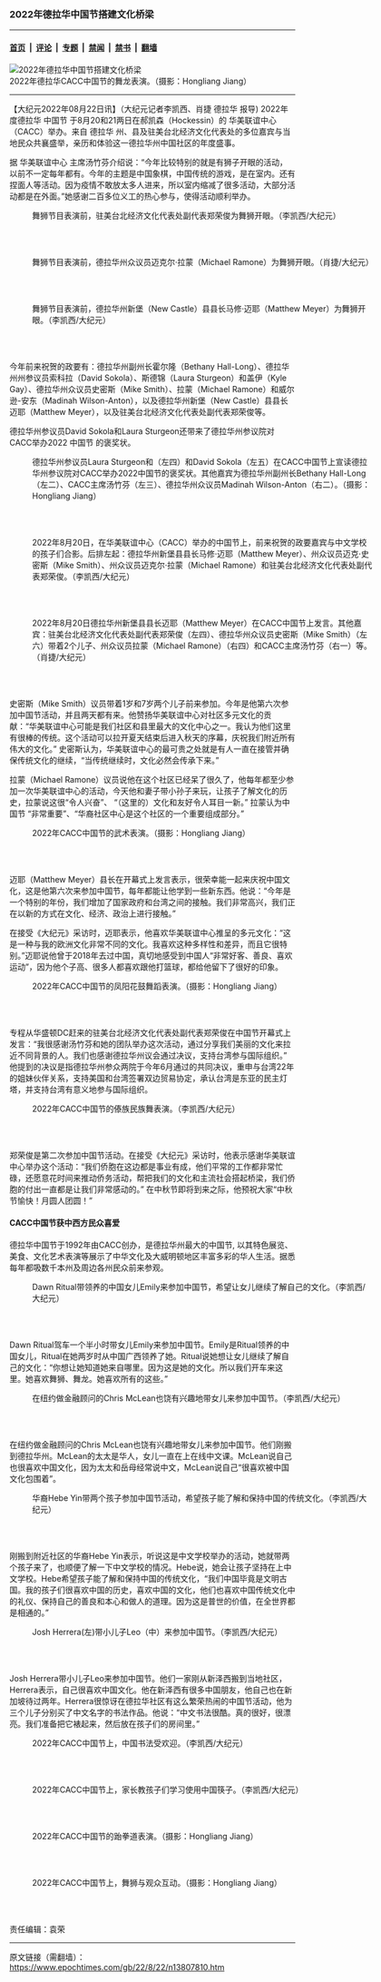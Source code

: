 ### 2022年德拉华中国节搭建文化桥梁

---

#### [首页](../../../..?n13807810) &nbsp;|&nbsp; [评论](../../../../../epoch-comment?n13807810) &nbsp;|&nbsp; [专题](../../../../../epoch-special?n13807810) &nbsp;|&nbsp; [禁闻](../../../../../epoch-news?n13807810) &nbsp;|&nbsp; [禁书](../../../../../books?n13807810) &nbsp;|&nbsp; [翻墙](https://github.com/gfw-breaker/nogfw/blob/master/README.md?n13807810)


<div><img alt="2022年德拉华中国节搭建文化桥梁" class="attachment-djy_600_400 size-djy_600_400 wp-post-image" src="https://i.epochtimes.com/assets/uploads/2022/08/id13807822-CACCChineseFestivalPerformances20220820_413-600x400.jpeg"/>
<div class="caption">
 2022年德拉华CACC中国节的舞龙表演。（摄影：Hongliang Jiang）
</div></div><hr/><div class="post_content" id="artbody" itemprop="articleBody">
 <!-- article content begin -->
 <p>
  【大纪元2022年08月22日讯】（大纪元记者李凯西、肖捷
  <ok href="https://www.epochtimes.com/gb/tag/%E5%BE%B7%E6%8B%89%E5%8D%8E.html">
   德拉华
  </ok>
  报导) 2022年度德拉华
  <ok href="https://www.epochtimes.com/gb/tag/%E4%B8%AD%E5%9B%BD%E8%8A%82.html">
   中国节
  </ok>
  于8月20和21两日在郝凯森（Hockessin）的
  <ok href="https://www.epochtimes.com/gb/tag/%E5%8D%8E%E7%BE%8E%E8%81%94%E8%B0%8A%E4%B8%AD%E5%BF%83.html">
   华美联谊中心
  </ok>
  （CACC）举办。来自
  <ok href="https://www.epochtimes.com/gb/tag/%E5%BE%B7%E6%8B%89%E5%8D%8E.html">
   德拉华
  </ok>
  州、县及驻美台北经济文化代表处的多位嘉宾与当地民众共襄盛举，亲历和体验这一德拉华州中国社区的年度盛事。
 </p>
 <p>
  据
  <ok href="https://www.epochtimes.com/gb/tag/%E5%8D%8E%E7%BE%8E%E8%81%94%E8%B0%8A%E4%B8%AD%E5%BF%83.html">
   华美联谊中心
  </ok>
  主席汤竹芬介绍说：“今年比较特别的就是有狮子开眼的活动，以前不一定每年都有。今年的主题是中国象棋，中国传统的游戏，是在室内。还有捏面人等活动。因为疫情不敢放太多人进来，所以室内缩减了很多活动，大部分活动都是在外面。”她感谢二百多位义工的热心参与，使得活动顺利举办。
 </p>
 <figure aria-describedby="caption-attachment-13807826" class="wp-caption aligncenter" id="attachment_13807826" style="width: 600px">
  <ok href="https://i.epochtimes.com/assets/uploads/2022/08/id13807826-DSC00976-copy-e1661180092682.jpg" target="_blank">
   <img alt="" class="size-full wp-image-13807826" src="https://i.epochtimes.com/assets/uploads/2022/08/id13807826-DSC00976-copy-e1661180092682.jpg"/>
  </ok>
  <br/><figcaption class="wp-caption-text" id="caption-attachment-13807826">
   舞狮节目表演前，驻美台北经济文化代表处副代表郑荣俊为舞狮开眼。（李凯西/大纪元）
  </figcaption><br/>
 </figure><br/>
 <figure aria-describedby="caption-attachment-13807871" class="wp-caption aligncenter" id="attachment_13807871" style="width: 600px">
  <ok href="https://i.epochtimes.com/assets/uploads/2022/08/id13807871-abd3155fdd203977397449cde6e86091-e1661182720764.jpg" target="_blank">
   <img alt="" class="size-full wp-image-13807871" src="https://i.epochtimes.com/assets/uploads/2022/08/id13807871-abd3155fdd203977397449cde6e86091-e1661182720764.jpg"/>
  </ok>
  <br/><figcaption class="wp-caption-text" id="caption-attachment-13807871">
   舞狮节目表演前，德拉华州众议员迈克尔·拉蒙（Michael Ramone）为舞狮开眼。（肖捷/大纪元）
  </figcaption><br/>
 </figure><br/>
 <figure aria-describedby="caption-attachment-13807832" class="wp-caption aligncenter" id="attachment_13807832" style="width: 600px">
  <ok href="https://i.epochtimes.com/assets/uploads/2022/08/id13807832-DSC00969-copy-e1661180515607.jpg" target="_blank">
   <img alt="" class="size-full wp-image-13807832" src="https://i.epochtimes.com/assets/uploads/2022/08/id13807832-DSC00969-copy-e1661180515607.jpg"/>
  </ok>
  <br/><figcaption class="wp-caption-text" id="caption-attachment-13807832">
   舞狮节目表演前，德拉华州新堡（New Castle）县县长马修·迈耶（Matthew Meyer）为舞狮开眼。（李凯西/大纪元）
  </figcaption><br/>
 </figure><br/>
 <p>
  今年前来祝贺的政要有：德拉华州副州长霍尔隆（Bethany Hall-Long）、德拉华州州参议员索科拉（David Sokola）、斯德锦（Laura Sturgeon）和盖伊（Kyle Gay）、德拉华州众议员史密斯（Mike Smith）、拉蒙（Michael Ramone）和威尔逊-安东（Madinah Wilson-Anton），以及德拉华州新堡（New Castle）县县长迈耶（Matthew Meyer），以及驻美台北经济文化代表处副代表郑荣俊等。
 </p>
 <p>
  德拉华州参议员David Sokola和Laura Sturgeon还带来了德拉华州参议院对CACC举办2022
  <ok href="https://www.epochtimes.com/gb/tag/%E4%B8%AD%E5%9B%BD%E8%8A%82.html">
   中国节
  </ok>
  的褒奖状。
 </p>
 <figure aria-describedby="caption-attachment-13807836" class="wp-caption aligncenter" id="attachment_13807836" style="width: 600px">
  <ok href="https://i.epochtimes.com/assets/uploads/2022/08/id13807836-CACCChineseFestivalActivities20220820_166-e1661180625385.jpeg" target="_blank">
   <img alt="" class="size-full wp-image-13807836" src="https://i.epochtimes.com/assets/uploads/2022/08/id13807836-CACCChineseFestivalActivities20220820_166-e1661180625385.jpeg"/>
  </ok>
  <br/><figcaption class="wp-caption-text" id="caption-attachment-13807836">
   德拉华州参议员Laura Sturgeon和（左四）和David Sokola（左五）在CACC中国节上宣读德拉华州参议院对CACC举办2022中国节的褒奖状。其他嘉宾为德拉华州副州长Bethany Hall-Long（左二）、CACC主席汤竹芬（左三）、德拉华州众议员Madinah Wilson-Anton（右二）。（摄影：Hongliang Jiang）
  </figcaption><br/>
 </figure><br/>
 <figure aria-describedby="caption-attachment-13807815" class="wp-caption aligncenter" id="attachment_13807815" style="width: 600px">
  <ok href="https://i.epochtimes.com/assets/uploads/2022/08/id13807815-DSC01039-e1661179666479.jpeg" target="_blank">
   <img alt="" class="size-full wp-image-13807815" src="https://i.epochtimes.com/assets/uploads/2022/08/id13807815-DSC01039-e1661179666479.jpeg"/>
  </ok>
  <br/><figcaption class="wp-caption-text" id="caption-attachment-13807815">
   2022年8月20日，在华美联谊中心（CACC）举办的中国节上，前来祝贺的政要嘉宾与中文学校的孩子们合影。后排左起：德拉华州新堡县县长马修·迈耶（Matthew Meyer）、州众议员迈克·史密斯（Mike Smith）、州众议员迈克尔·拉蒙（Michael Ramone）和驻美台北经济文化代表处副代表郑荣俊。（李凯西/大纪元）
  </figcaption><br/>
 </figure><br/>
 <figure aria-describedby="caption-attachment-13807878" class="wp-caption aligncenter" id="attachment_13807878" style="width: 600px">
  <ok href="https://i.epochtimes.com/assets/uploads/2022/08/id13807878-8da455ae104fc53e7d39184db19d3758-e1661183850153.jpg" target="_blank">
   <img alt="" class="size-full wp-image-13807878" src="https://i.epochtimes.com/assets/uploads/2022/08/id13807878-8da455ae104fc53e7d39184db19d3758-e1661183850153.jpg"/>
  </ok>
  <br/><figcaption class="wp-caption-text" id="caption-attachment-13807878">
   2022年8月20日德拉华州新堡县县长迈耶（Matthew Meyer）在CACC中国节上发言。其他嘉宾：驻美台北经济文化代表处副代表郑荣俊（左四）、德拉华州众议员史密斯（Mike Smith）（左六）带着2个儿子、州众议员拉蒙（Michael Ramone）（右四）和CACC主席汤竹芬（右一）等。（肖捷/大纪元）
  </figcaption><br/>
 </figure><br/>
 <p>
  史密斯（Mike Smith）议员带着1岁和7岁两个儿子前来参加。今年是他第六次参加中国节活动，并且两天都有来。他赞扬华美联谊中心对社区多元文化的贡献：“华美联谊中心可能是我们社区和县里最大的文化中心之一。我认为他们这里有很棒的传统。这个活动可以拉开夏天结束后进入秋天的序幕，庆祝我们附近所有伟大的文化。” 史密斯认为，华美联谊中心的最可贵之处就是有人一直在接管并确保传统文化的继续，“当传统继续时，文化必然会传承下来。”
 </p>
 <p>
  拉蒙（Michael Ramone）议员说他在这个社区已经呆了很久了，他每年都至少参加一次华美联谊中心的活动，今天他和妻子带小孙子来玩，让孩子了解文化的历史，拉蒙说这很“令人兴奋”、 “（这里的）文化和友好令人耳目一新。” 拉蒙认为中国节 “非常重要”、“华裔社区中心是这个社区的一个重要组成部分。”
 </p>
 <figure aria-describedby="caption-attachment-13807843" class="wp-caption aligncenter" id="attachment_13807843" style="width: 600px">
  <ok href="https://i.epochtimes.com/assets/uploads/2022/08/id13807843-CACCChineseFestivalPerformances20220820_458-e1661180852841.jpeg" target="_blank">
   <img alt="" class="size-full wp-image-13807843" src="https://i.epochtimes.com/assets/uploads/2022/08/id13807843-CACCChineseFestivalPerformances20220820_458-e1661180852841.jpeg"/>
  </ok>
  <br/><figcaption class="wp-caption-text" id="caption-attachment-13807843">
   2022年CACC中国节的武术表演。（摄影：Hongliang Jiang）
  </figcaption><br/>
 </figure><br/>
 <p>
  迈耶（Matthew Meyer）县长在开幕式上发言表示，很荣幸能一起来庆祝中国文化，这是他第六次来参加中国节，每年都能让他学到一些新东西。他说：“今年是一个特别的年份，我们增加了国家政府和台湾之间的接触。我们非常高兴，我们正在以新的方式在文化、经济、政治上进行接触。”
 </p>
 <p>
  在接受《大纪元》采访时，迈耶表示，他喜欢华美联谊中心推呈的多元文化：“这是一种与我的欧洲文化非常不同的文化。我喜欢这种多样性和差异，而且它很特别。”迈耶说他曾于2018年去过中国，真切地感受到中国人“非常好客、善良、喜欢运动”，因为他个子高、很多人都喜欢跟他打篮球，都给他留下了很好的印象。
 </p>
 <figure aria-describedby="caption-attachment-13807873" class="wp-caption aligncenter" id="attachment_13807873" style="width: 600px">
  <ok href="https://i.epochtimes.com/assets/uploads/2022/08/id13807873-CACCChineseFestivalPerformances20220820_087-e1661182965739.jpeg" target="_blank">
   <img alt="" class="size-full wp-image-13807873" src="https://i.epochtimes.com/assets/uploads/2022/08/id13807873-CACCChineseFestivalPerformances20220820_087-e1661182965739.jpeg"/>
  </ok>
  <br/><figcaption class="wp-caption-text" id="caption-attachment-13807873">
   2022年CACC中国节的凤阳花鼓舞蹈表演。（摄影：Hongliang Jiang）
  </figcaption><br/>
 </figure><br/>
 <p>
  专程从华盛顿DC赶来的驻美台北经济文化代表处副代表郑荣俊在中国节开幕式上发言：“我很感谢汤竹芬和她的团队举办这次活动，通过分享我们美丽的文化来拉近不同背景的人。我们也感谢德拉华州议会通过决议，支持台湾参与国际组织。” 他提到的决议是指德拉华州参众两院于今年6月通过的共同决议，重申与台湾22年的姐妹伙伴关系，支持美国和台湾签署双边贸易协定，承认台湾是东亚的民主灯塔，并支持台湾有意义地参与国际组织。
 </p>
 <figure aria-describedby="caption-attachment-13807861" class="wp-caption aligncenter" id="attachment_13807861" style="width: 600px">
  <ok href="https://i.epochtimes.com/assets/uploads/2022/08/id13807861-DSC01070-copy-e1661181754255.jpg" target="_blank">
   <img alt="" class="size-full wp-image-13807861" src="https://i.epochtimes.com/assets/uploads/2022/08/id13807861-DSC01070-copy-e1661181754255.jpg"/>
  </ok>
  <br/><figcaption class="wp-caption-text" id="caption-attachment-13807861">
   2022年CACC中国节的傣族民族舞表演。（李凯西/大纪元）
  </figcaption><br/>
 </figure><br/>
 <p>
  郑荣俊是第二次参加中国节活动。在接受《大纪元》采访时，他表示感谢华美联谊中心举办这个活动：“我们侨胞在这边都是事业有成，他们平常的工作都非常忙碌，还愿意花时间来推动侨务活动，帮把我们的文化和主流社会搭起桥梁，我们侨胞的付出一直都是让我们非常感动的。” 在中秋节即将到来之际，他预祝大家“中秋节愉快！月圆人团圆！”
 </p>
 <h4>
  CACC中国节获中西方民众喜爱
 </h4>
 <p>
  德拉华中国节于1992年由CACC创办，是德拉华州最大的中国节, 以其特色展览、美食、文化艺术表演等展示了中华文化及大威明顿地区丰富多彩的华人生活。据悉每年都吸数千本州及周边各州民众前来参观。
 </p>
 <figure aria-describedby="caption-attachment-13807847" class="wp-caption aligncenter" id="attachment_13807847" style="width: 600px">
  <ok href="https://i.epochtimes.com/assets/uploads/2022/08/id13807847-IMG_7959-copy-e1661181267910.jpg" target="_blank">
   <img alt="" class="size-full wp-image-13807847" src="https://i.epochtimes.com/assets/uploads/2022/08/id13807847-IMG_7959-copy-e1661181267910.jpg"/>
  </ok>
  <br/><figcaption class="wp-caption-text" id="caption-attachment-13807847">
   Dawn Ritual带领养的中国女儿Emily来参加中国节，希望让女儿继续了解自己的文化。（李凯西/大纪元）
  </figcaption><br/>
 </figure><br/>
 <p>
  Dawn Ritual驾车一个半小时带女儿Emily来参加中国节。Emily是Ritual领养的中国女儿，Ritual在她两岁时从中国广西领养了她。Ritual说她想让女儿继续了解自己的文化：“你想让她知道她来自哪里。因为这是她的文化。所以我们开车来这里。她喜欢舞狮、舞龙。她喜欢所有的这些。”
 </p>
 <figure aria-describedby="caption-attachment-13807850" class="wp-caption aligncenter" id="attachment_13807850" style="width: 600px">
  <ok href="https://i.epochtimes.com/assets/uploads/2022/08/id13807850-IMG_8004-copy-e1661181332346.jpg" target="_blank">
   <img alt="" class="size-full wp-image-13807850" src="https://i.epochtimes.com/assets/uploads/2022/08/id13807850-IMG_8004-copy-e1661181332346.jpg"/>
  </ok>
  <br/><figcaption class="wp-caption-text" id="caption-attachment-13807850">
   在纽约做金融顾问的Chris McLean也饶有兴趣地带女儿来参加中国节。（李凯西/大纪元）
  </figcaption><br/>
 </figure><br/>
 <p>
  在纽约做金融顾问的Chris McLean也饶有兴趣地带女儿来参加中国节。他们刚搬到德拉华州。McLean的太太是华人，女儿一直在上在线中文课。McLean说自己也很喜欢中国文化，因为太太和岳母经常说中文，McLean说自己“很喜欢被中国文化包围着”。
 </p>
 <figure aria-describedby="caption-attachment-13807852" class="wp-caption aligncenter" id="attachment_13807852" style="width: 600px">
  <ok href="https://i.epochtimes.com/assets/uploads/2022/08/id13807852-IMG_7972-copy-e1661181384454.jpg" target="_blank">
   <img alt="" class="size-full wp-image-13807852" src="https://i.epochtimes.com/assets/uploads/2022/08/id13807852-IMG_7972-copy-e1661181384454.jpg"/>
  </ok>
  <br/><figcaption class="wp-caption-text" id="caption-attachment-13807852">
   华裔Hebe Yin带两个孩子参加中国节活动，希望孩子能了解和保持中国的传统文化。（李凯西/大纪元）
  </figcaption><br/>
 </figure><br/>
 <p>
  刚搬到附近社区的华裔Hebe Yin表示，听说这是中文学校举办的活动，她就带两个孩子来了，也顺便了解一下中文学校的情况。Hebe说，她会让孩子坚持在上中文学校。Hebe希望孩子能了解和保持中国的传统文化，“我们中国毕竟是文明古国。我的孩子们很喜欢中国的历史，喜欢中国的文化，他们也喜欢中国传统文化中的礼仪、保持自己的善良和本心和做人的道理。因为这是普世的价值，在全世界都是相通的。”
 </p>
 <figure aria-describedby="caption-attachment-13807853" class="wp-caption aligncenter" id="attachment_13807853" style="width: 600px">
  <ok href="https://i.epochtimes.com/assets/uploads/2022/08/id13807853-IMG_8009-copy-e1661181454401.jpg" target="_blank">
   <img alt="" class="size-full wp-image-13807853" src="https://i.epochtimes.com/assets/uploads/2022/08/id13807853-IMG_8009-copy-e1661181454401.jpg"/>
  </ok>
  <br/><figcaption class="wp-caption-text" id="caption-attachment-13807853">
   Josh Herrera(左)带小儿子Leo（中）来参加中国节。（李凯西/大纪元）
  </figcaption><br/>
 </figure><br/>
 <p>
  Josh Herrera带小儿子Leo来参加中国节。他们一家刚从新泽西搬到当地社区，Herrera表示，自己很喜欢中国文化。他在新泽西有很多中国朋友，他自己也在新加坡待过两年。Herrera很惊讶在德拉华社区有这么繁荣热闹的中国节活动，他为三个儿子分别买了中文名字的书法作品。他说：“中文书法很酷。真的很好，很漂亮。我们准备把它裱起来，然后放在孩子们的房间里。”
 </p>
 <figure aria-describedby="caption-attachment-13807854" class="wp-caption aligncenter" id="attachment_13807854" style="width: 600px">
  <ok href="https://i.epochtimes.com/assets/uploads/2022/08/id13807854-IMG_7991-copy-e1661181512959.jpg" target="_blank">
   <img alt="" class="size-full wp-image-13807854" src="https://i.epochtimes.com/assets/uploads/2022/08/id13807854-IMG_7991-copy-e1661181512959.jpg"/>
  </ok>
  <br/><figcaption class="wp-caption-text" id="caption-attachment-13807854">
   2022年CACC中国节上，中国书法受欢迎。（李凯西/大纪元）
  </figcaption><br/>
 </figure><br/>
 <figure aria-describedby="caption-attachment-13807830" class="wp-caption aligncenter" id="attachment_13807830" style="width: 600px">
  <ok href="https://i.epochtimes.com/assets/uploads/2022/08/id13807830-DSC00951-copy-e1661180287159.jpg" target="_blank">
   <img alt="" class="size-full wp-image-13807830" src="https://i.epochtimes.com/assets/uploads/2022/08/id13807830-DSC00951-copy-e1661180287159.jpg"/>
  </ok>
  <br/><figcaption class="wp-caption-text" id="caption-attachment-13807830">
   2022年CACC中国节上，家长教孩子们学习使用中国筷子。（李凯西/大纪元）
  </figcaption><br/>
 </figure><br/>
 <figure aria-describedby="caption-attachment-13807840" class="wp-caption aligncenter" id="attachment_13807840" style="width: 600px">
  <ok href="https://i.epochtimes.com/assets/uploads/2022/08/id13807840-CACCChineseFestivalPerformances20220820_180-e1661180797716.jpeg" target="_blank">
   <img alt="" class="size-full wp-image-13807840" src="https://i.epochtimes.com/assets/uploads/2022/08/id13807840-CACCChineseFestivalPerformances20220820_180-e1661180797716.jpeg"/>
  </ok>
  <br/><figcaption class="wp-caption-text" id="caption-attachment-13807840">
   2022年CACC中国节的跆拳道表演。（摄影：Hongliang Jiang）
  </figcaption><br/>
 </figure><br/>
 <figure aria-describedby="caption-attachment-13807838" class="wp-caption aligncenter" id="attachment_13807838" style="width: 600px">
  <ok href="https://i.epochtimes.com/assets/uploads/2022/08/id13807838-CACCChineseFestivalPerformances20220820_433-e1661180698131.jpeg" target="_blank">
   <img alt="" class="size-full wp-image-13807838" src="https://i.epochtimes.com/assets/uploads/2022/08/id13807838-CACCChineseFestivalPerformances20220820_433-e1661180698131.jpeg"/>
  </ok>
  <br/><figcaption class="wp-caption-text" id="caption-attachment-13807838">
   2022年CACC中国节上，舞狮与观众互动。（摄影：Hongliang Jiang）
  </figcaption><br/>
 </figure><br/>
 <p>
  责任编辑：袁荣
 </p>
 <p>
 </p>
 <p>
 </p>
 <!-- article content end -->
 <div id="below_article_ad">
 </div>
</div>


---

原文链接（需翻墙）：https://www.epochtimes.com/gb/22/8/22/n13807810.htm